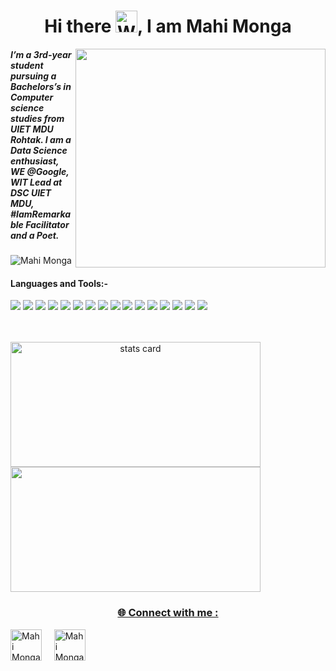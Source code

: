 <h1 align="center">Hi there <img src="https://raw.githubusercontent.com/nixin72/nixin72/master/wave.gif" 
         alt="Waving hand animated gif"
         height="35"
         width="35" />, I am Mahi Monga</h1>
<img align="right" height="350" width="400" src="https://cdn.dribbble.com/users/2238041/screenshots/4763918/working.gif" /> </a>
</p>
<h5 align="left">
I’m a 3rd-year student pursuing a Bachelors’s in Computer science studies from UIET MDU Rohtak. I am a Data Science enthusiast, WE @Google, WIT Lead at DSC UIET MDU, #IamRemarkable Facilitator and a Poet.
</h5>

<p align="left"> <img src="https://komarev.com/ghpvc/?username=mahimonga&label=Profile%20views&color=0e75b6&style=flat" alt="Mahi Monga" /> </p>
<p>
 <h4>Languages and Tools:-</h4>

<p align="left"> 
<img src="https://img.icons8.com/color/48/000000/c-plus-plus-logo.png"/>
  <img src="https://img.icons8.com/color/48/000000/python--v2.png"/>
 <img src="https://img.icons8.com/external-tal-revivo-duo-tal-revivo/50/000000/external-haskell-is-a-statically-typed-purely-functional-programming-language-logo-duo-tal-revivo.png"/>
 <img src="https://img.icons8.com/color/48/000000/tensorflow.png"/>
  <img src="https://img.icons8.com/fluency/48/000000/opencv.png"/>
  <img src="https://img.icons8.com/fluency/48/000000/jupyter.png"/>
<img src="https://img.icons8.com/external-flat-juicy-fish/60/000000/external-sql-coding-and-development-flat-flat-juicy-fish.png"/>
  <img src="https://img.icons8.com/color/48/000000/html-5.png"/>  
    <img src="https://img.icons8.com/color/48/000000/css3.png"/>
   <img src="https://img.icons8.com/color/48/000000/javascript.png"/>
  <img src="https://img.icons8.com/color/48/000000/django.png"/>
  <img src="https://img.icons8.com/color/48/000000/bootstrap.png"/>
  <img src="https://img.icons8.com/color/48/000000/figma--v2.png"/>
  <img src="https://img.icons8.com/plumpy/48/000000/cloud--v2.png"/>
  <img src="https://img.icons8.com/nolan/64/git.png"/>
  <img src="https://img.icons8.com/color/48/000000/linux--v2.png"/>
  
  
<!--     <img src="https://img.icons8.com/color/48/000000/react-native.png"/>  -->
<!--     <img src="https://img.icons8.com/color/48/000000/redux.png"/> 
     <img src="https://img.icons8.com/color/48/000000/nodejs.png"/>
    <img src="https://raw.githubusercontent.com/devicons/devicon/master/icons/mongodb/mongodb-original-wordmark.svg" alt="mongodb" width="48" height="48"/>
     <img src="https://raw.githubusercontent.com/devicons/devicon/master/icons/express/express-original-wordmark.svg" alt="express" width="40" height="40"/> 
  <img src="https://www.vectorlogo.zone/logos/getpostman/getpostman-icon.svg" alt="postman" width="45" height="45"/> 
   <img src="https://img.icons8.com/color/48/000000/git.png"/> -->
  
</p>

</br>
</br>
<a align= "center" href="https://github.com/mahimonga">
<img alt= "stats card" height="200px" width="400" src="https://github-readme-streak-stats.herokuapp.com/?user=mahimonga&theme=radical">

<img height="200px" width="400" src="https://github-readme-stats.vercel.app/api?username=mahimonga&count_private=true&theme=radical&show_icons=true" />

<!--
**mahimonga/mahimonga** is a ✨ _special_ ✨ repository because its `README.md` (this file) appears on your GitHub profile.

Here are some ideas to get you started:


- 🌱 I’m currently learning web development <img src="https://img.icons8.com/external-kiranshastry-lineal-color-kiranshastry/64/000000/external-web-development-coding-kiranshastry-lineal-color-kiranshastry.png"/>
- 🤔 I’m looking for help with web development only <img src="https://img.icons8.com/external-vitaliy-gorbachev-flat-vitaly-gorbachev/58/000000/external-chick-spring-vitaliy-gorbachev-flat-vitaly-gorbachev.png"/>
- 💬 Ask me about anything, I am social person<img src="https://img.icons8.com/external-filled-outline-geotatah/64/000000/external-communication-conflict-resolution-filled-outline-filled-outline-geotatah.png"/>
- -->
### 🌐 Connect with me : <br>
 
 <a href="mailto:mahimonga04@gmail.com" target="blank"><img align="center" src="https://img.icons8.com/bubbles/100/000000/new-post.png" alt="Mahi Monga" height="50" width="50" /></a>&nbsp;&nbsp;&nbsp;&nbsp;
 <a href="https://www.linkedin.com/in/mahimonga/" target="blank"><img align="center" src="https://img.icons8.com/cute-clipart/64/000000/linkedin.png" alt="Mahi Monga" height="50" width="50" /></a>&nbsp;&nbsp;&nbsp;&nbsp;

 



